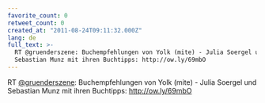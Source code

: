 ```yaml
---
favorite_count: 0
retweet_count: 0
created_at: "2011-08-24T09:11:32.000Z"
lang: de
full_text: >-
  RT @gruenderszene: Buchempfehlungen von Yolk (mite) - Julia Soergel und
  Sebastian Munz mit ihren Buchtipps: http://ow.ly/69mbO
---
```


RT [@gruenderszene](https://twitter.com/gruenderszene): Buchempfehlungen von
Yolk (mite) - Julia Soergel und Sebastian Munz mit ihren Buchtipps:
http://ow.ly/69mbO
